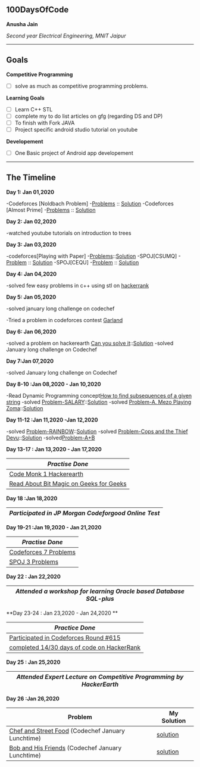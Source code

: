  ## 100DaysOfCode

**Anusha Jain**

*Second year Electrical Engineering, MNIT Jaipur*

---

## Goals

**Competitive Programming**

- [ ] solve as much as competitive programming problems.

**Learning Goals**

- [ ] Learn C++ STL
- [ ] complete my to do list articles on gfg (regarding DS and  DP)
- [ ] To finish with Fork JAVA 
- [ ] Project specific android studio tutorial on youtube

**Developement**

- [ ] One Basic project of Android app developement

---
## The Timeline

**Day 1: Jan 01,2020**

-Codeforces [Noldbach Problem]
-[Problems](https://codeforces.com/contest/17/problem/A) :: [Solution](https://codeforces.com/contest/17/submission/68044578)
-Codeforces [Almost Prime]
-[Problems](https://codeforces.com/contest/26/problem/A) :: [Solution](https://codeforces.com/contest/26/submission/68045987)

**Day 2: Jan 02,2020**

-watched youtube tutorials on introduction to trees 

**Day 3: Jan 03,2020**

-codeforces[Playing with Paper]
-[Problems](https://codeforces.com/contest/527/problem/A)::[Solution](https://codeforces.com/contest/527/submission/68124830)
-SPOJ[CSUMQ]
-[Problem](https://www.spoj.com/problems/CSUMQ/) :: [Solution](https://www.spoj.com/status/a_hsay25/#)
-SPOJ[CEQU]
-[Problem](https://www.spoj.com/problems/CEQU/) :: [Solution](https://www.spoj.com/status/a_hsay25/#)

**Day 4: Jan 04,2020**

-solved few easy problems in c++ using stl on [hackerrank](https://www.hackerrank.com/challenges/deque-stl)

**Day 5: Jan 05,2020**

-solved january long challenge on codechef

-Tried a problem in codeforces contest [Garland](https://codeforces.com/contest/1286/problem/A)

**Day 6: Jan 06,2020**

-solved a problem on hackerearth [Can you solve it](https://www.hackerearth.com/practice/data-structures/arrays/1-d/practice-problems/algorithm/can-you-solve-it/)::[Solution](https://www.hackerearth.com/submission/34879217/)
-solved January long challenge on Codechef

**Day 7:Jan 07,2020**

-solved January long challenge on Codechef

**Day 8-10 :Jan 08,2020 - Jan 10,2020**

-Read Dynamic Programming concept[How to find subsequences of a given string](https://www.geeksforgeeks.org/print-subsequences-string/)
-solved [Problem-SALARY](https://www.codechef.com/problems/SALARY)::[Solution](https://www.codechef.com/viewsolution/28894818)
-solved [Problem-A. Mezo Playing Zoma](https://codeforces.com/contest/1285/problem/A)::[Solution](https://codeforces.com/contest/1285/submission/68558326)

**Day 11-12 :Jan 11,2020 -Jan 12,2020**

-solved [Problem-RAINBOW](https://www.codechef.com/problems/RAINBOWA)::[Solution](https://www.codechef.com/viewsolution/28903973)
-solved [Problem-Cops and the Thief Devu](https://www.codechef.com/problems/COPS)::[Solution](https://www.codechef.com/viewsolution/28908360)
-solved[Problem-A+B](https://www.hackerearth.com/practice/basic-programming/complexity-analysis/time-and-space-complexity/practice-problems/algorithm/a-b-4/)

**Day 13-17 : Jan 13,2020 - Jan 17,2020**

|*Practise Done*|
|-----------|
| [Code Monk 1 Hackerearth](https://www.hackerearth.com/practice/basic-programming/input-output/basics-of-input-output/tutorial/)|
| [Read About Bit Magic on Geeks for Geeks](https://www.geeksforgeeks.org/bitwise-and-of-all-the-odd-numbers-from-1-to-n/)|

**Day 18 :Jan 18,2020**

|*Participated in JP Morgan Codeforgood Online Test*|
|-----------|

**Day 19-21 :Jan 19,2020 - Jan 21,2020**

|*Practise Done*|
|-----------|
| [Codeforces 7 Problems](https://codeforces.com/problemset?order=BY_SOLVED_DESC) |
| [SPOJ 3 Problems](https://www.spoj.com/problems/classical/sort=6) |

**Day 22 : Jan 22,2020**

|*Attended a workshop for learning Oracle based Database SQL-plus*|
|-----------|

**Day 23-24 : Jan 23,2020 - Jan 24,2020 **

|*Practice Done*|
|-----------|
| [Participated in Codeforces Round #615](https://codeforces.com/contest/1294) |
| [completed 14/30 days of code on HackerRank](https://www.hackerrank.com/domains/tutorials/30-days-of-code?filters%5Bsubdomains%5D%5B%5D=30-days-of-code&badge_type=30-days-of-code) |

**Day 25 : Jan 25,2020**

 |*Attended  Expert Lecture on Competitive Programming by HackerEarth*|
 |------------|
 
 **Day 26 :Jan 26,2020**

|**Problem**| **My Solution**|
|-----------|----------------|
| [Chef and Street Food](https://www.codechef.com/LTIME80B/problems/STFOOD) (Codechef January Lunchtime) | [solution](https://www.codechef.com/viewsolution/29192790)|
| [Bob and His Friends](https://www.codechef.com/LTIME80B/problems/BFRIEND) (Codechef January Lunchtime) | [solution](https://www.codechef.com/viewsolution/29194158)|


